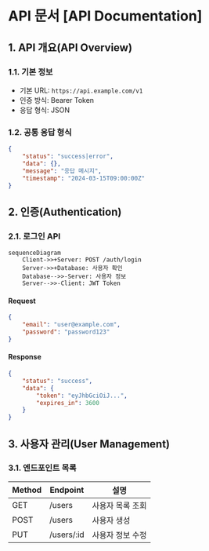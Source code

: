 # API 문서 [API Documentation]

## 1. API 개요(API Overview)
### 1.1. 기본 정보
- 기본 URL: `https://api.example.com/v1`
- 인증 방식: Bearer Token
- 응답 형식: JSON

### 1.2. 공통 응답 형식
```json
{
    "status": "success|error",
    "data": {},
    "message": "응답 메시지",
    "timestamp": "2024-03-15T09:00:00Z"
}
```

## 2. 인증(Authentication)
### 2.1. 로그인 API
```mermaid
sequenceDiagram
    Client->>+Server: POST /auth/login
    Server->>+Database: 사용자 확인
    Database-->>-Server: 사용자 정보
    Server-->>-Client: JWT Token
```

#### Request
```json
{
    "email": "user@example.com",
    "password": "password123"
}
```

#### Response
```json
{
    "status": "success",
    "data": {
        "token": "eyJhbGciOiJ...",
        "expires_in": 3600
    }
}
```

## 3. 사용자 관리(User Management)
### 3.1. 엔드포인트 목록
| Method | Endpoint | 설명 |
|--------|----------|------|
| GET | /users | 사용자 목록 조회 |
| POST | /users | 사용자 생성 |
| PUT | /users/:id | 사용자 정보 수정 |